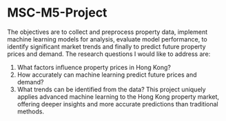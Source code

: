 # MSC-M5-Project
The objectives are to collect and preprocess property data, implement machine learning models for analysis, evaluate model performance, to identify significant market trends and finally to predict future property prices and demand.
The research questions I would like to address are:
1. What factors influence property prices in Hong Kong?
2. How accurately can machine learning predict future prices and demand?
3. What trends can be identified from the data?
This project uniquely applies advanced machine learning to the Hong Kong property market, offering deeper insights and more accurate predictions than traditional methods.
